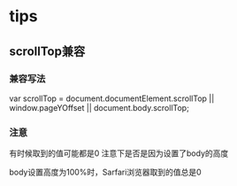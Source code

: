 # tips
## scrollTop兼容
### 兼容写法
var scrollTop = document.documentElement.scrollTop || window.pageYOffset || document.body.scrollTop;
### 注意
有时候取到的值可能都是0 注意下是否是因为设置了body的高度


body设置高度为100%时，Sarfari浏览器取到的值总是0
